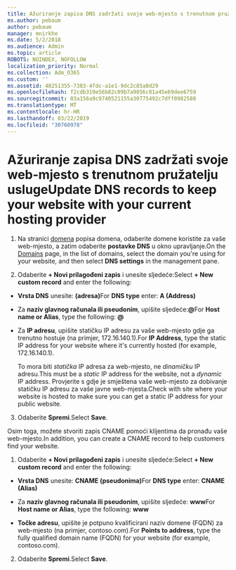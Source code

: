 ```yaml
---
title: Ažuriranje zapisa DNS zadržati svoje web-mjesto s trenutnom pružatelju usluge
ms.author: pebaum
author: pebaum
manager: mnirkhe
ms.date: 5/2/2018
ms.audience: Admin
ms.topic: article
ROBOTS: NOINDEX, NOFOLLOW
localization_priority: Normal
ms.collection: Adm_O365
ms.custom: ''
ms.assetid: 48251355-7383-4fdc-a1e1-9dc2c85a8d29
ms.openlocfilehash: f2cdb319e56b82c09b7a9856c81a45e69dee6759
ms.sourcegitcommit: 03a156a9c9740521155a30775492c7dff0982588
ms.translationtype: MT
ms.contentlocale: hr-HR
ms.lasthandoff: 03/22/2019
ms.locfileid: "30760978"
---
```

# <a name="update-dns-records-to-keep-your-website-with-your-current-hosting-provider"></a><span data-ttu-id="9cf3e-102">Ažuriranje zapisa DNS zadržati svoje web-mjesto s trenutnom pružatelju usluge</span><span class="sxs-lookup"><span data-stu-id="9cf3e-102">Update DNS records to keep your website with your current hosting provider</span></span>

1. <span data-ttu-id="9cf3e-103">Na stranici [domena](https://portal.office.com/adminportal/home#/Domains) popisa domena, odaberite domene koristite za vaše web-mjesto, a zatim odaberite **postavke DNS** u okno upravljanje.</span><span class="sxs-lookup"><span data-stu-id="9cf3e-103">On the [Domains](https://portal.office.com/adminportal/home#/Domains) page, in the list of domains, select the domain you're using for your website, and then select **DNS settings** in the management pane.</span></span> 
    
2. <span data-ttu-id="9cf3e-104">Odaberite **+ Novi prilagođeni zapis** i unesite sljedeće:</span><span class="sxs-lookup"><span data-stu-id="9cf3e-104">Select **+ New custom record** and enter the following:</span></span> 
    
  - <span data-ttu-id="9cf3e-105">**Vrsta DNS** unesite: **(adresa)**</span><span class="sxs-lookup"><span data-stu-id="9cf3e-105">For **DNS type** enter: **A (Address)**</span></span>
    
  - <span data-ttu-id="9cf3e-106">Za **naziv glavnog računala ili pseudonim**, upišite sljedeće:**@**</span><span class="sxs-lookup"><span data-stu-id="9cf3e-106">For **Host name or Alias**, type the following: **@**</span></span>
    
  - <span data-ttu-id="9cf3e-107">Za **IP adresu**, upišite statičku IP adresu za vaše web-mjesto gdje ga trenutno hostuje (na primjer, 172.16.140.1).</span><span class="sxs-lookup"><span data-stu-id="9cf3e-107">For **IP Address**, type the static IP address for your website where it's currently hosted (for example, 172.16.140.1).</span></span> 
    
    <span data-ttu-id="9cf3e-108">To mora biti *statička* IP adresa za web-mjesto, ne *dinamičku* IP adresu.</span><span class="sxs-lookup"><span data-stu-id="9cf3e-108">This must be a  *static*  IP address for the website, not a  *dynamic*  IP address.</span></span> <span data-ttu-id="9cf3e-109">Provjerite s gdje je smještena vaše web-mjesto za dobivanje statičku IP adresu za vaše javne web-mjesta.</span><span class="sxs-lookup"><span data-stu-id="9cf3e-109">Check with site where your website is hosted to make sure you can get a static IP address for your public website.</span></span> 
    
3. <span data-ttu-id="9cf3e-110">Odaberite **Spremi**.</span><span class="sxs-lookup"><span data-stu-id="9cf3e-110">Select **Save**.</span></span> 
    
<span data-ttu-id="9cf3e-111">Osim toga, možete stvoriti zapis CNAME pomoći klijentima da pronađu vaše web-mjesto.</span><span class="sxs-lookup"><span data-stu-id="9cf3e-111">In addition, you can create a CNAME record to help customers find your website.</span></span>
  
1. <span data-ttu-id="9cf3e-112">Odaberite **+ Novi prilagođeni zapis** i unesite sljedeće:</span><span class="sxs-lookup"><span data-stu-id="9cf3e-112">Select **+ New custom record** and enter the following:</span></span> 
    
  - <span data-ttu-id="9cf3e-113">**Vrsta DNS** unesite: **CNAME (pseudonima)**</span><span class="sxs-lookup"><span data-stu-id="9cf3e-113">For **DNS type** enter: **CNAME (Alias)**</span></span>
    
  - <span data-ttu-id="9cf3e-114">Za **naziv glavnog računala ili pseudonim**, upišite sljedeće: **www**</span><span class="sxs-lookup"><span data-stu-id="9cf3e-114">For **Host name or Alias**, type the following: **www**</span></span>
    
  - <span data-ttu-id="9cf3e-115">**Točke adresu**, upišite je potpuno kvalificirani naziv domene (FQDN) za web-mjesto (na primjer, contoso.com).</span><span class="sxs-lookup"><span data-stu-id="9cf3e-115">For **Points to address**, type the fully qualified domain name (FQDN) for your website (for example, contoso.com).</span></span> 
    
2. <span data-ttu-id="9cf3e-116">Odaberite **Spremi**.</span><span class="sxs-lookup"><span data-stu-id="9cf3e-116">Select **Save**.</span></span> 
    

